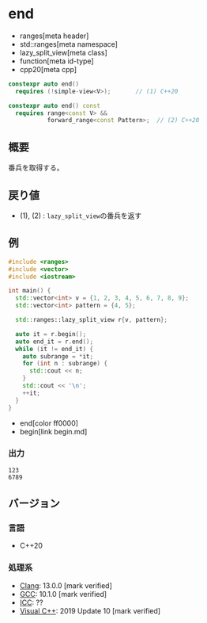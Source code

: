# end
* ranges[meta header]
* std::ranges[meta namespace]
* lazy_split_view[meta class]
* function[meta id-type]
* cpp20[meta cpp]

```cpp
constexpr auto end()
  requires (!simple-view<V>);       // (1) C++20

constexpr auto end() const
  requires range<const V> &&
           forward_range<const Pattern>;  // (2) C++20
```

## 概要
番兵を取得する。

## 戻り値
- (1), (2) : `lazy_split_view`の番兵を返す

## 例

```cpp example
#include <ranges>
#include <vector>
#include <iostream>

int main() {
  std::vector<int> v = {1, 2, 3, 4, 5, 6, 7, 8, 9};
  std::vector<int> pattern = {4, 5};

  std::ranges::lazy_split_view r{v, pattern};

  auto it = r.begin();
  auto end_it = r.end();
  while (it != end_it) {
    auto subrange = *it;
    for (int n : subrange) {
      std::cout << n;
    }
    std::cout << '\n';
    ++it;
  }
}
```
* end[color ff0000]
* begin[link begin.md]

### 出力

```
123
6789
```

## バージョン
### 言語
- C++20

### 処理系
- [Clang](/implementation.md#clang): 13.0.0 [mark verified]
- [GCC](/implementation.md#gcc): 10.1.0 [mark verified]
- [ICC](/implementation.md#icc): ??
- [Visual C++](/implementation.md#visual_cpp): 2019 Update 10 [mark verified]